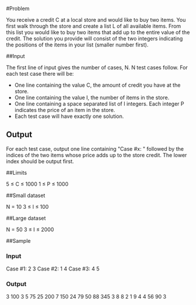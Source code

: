 #Problem

You receive a credit C at a local store and would like to buy two items. You first walk through the store and create a list L of all available items. From this list you would like to buy two items that add up to the entire value of the credit. The solution you provide will consist of the two integers indicating the positions of the items in your list (smaller number first).

##Input

The first line of input gives the number of cases, N. N test cases follow. For each test case there will be:

* One line containing the value C, the amount of credit you have at the store.
* One line containing the value I, the number of items in the store.
* One line containing a space separated list of I integers. Each integer P indicates the price of an item in the store.
* Each test case will have exactly one solution.

## Output
For each test case, output one line containing "Case #x: " followed by the indices of the two items whose price adds up to the store credit. The lower index should be output first.

##Limits

5 ≤ C ≤ 1000
1 ≤ P ≤ 1000

##Small dataset

N = 10
3 ≤ I ≤ 100

##Large dataset

N = 50
3 ≤ I ≤ 2000

##Sample


### Input
Case #1: 2 3
Case #2: 1 4
Case #3: 4 5

### Output
3
100
3
5 75 25
200
7
150 24 79 50 88 345 3
8
8
2 1 9 4 4 56 90 3